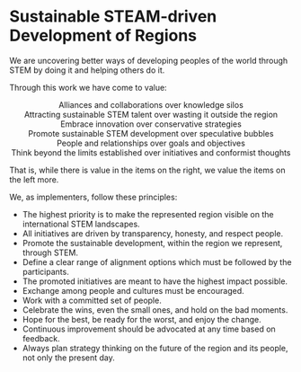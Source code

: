 #  Sustainable STEAM-driven Development of Regions

We are uncovering better ways of developing peoples of the world through STEM by doing it and helping others do it.

Through this work we have come to value:

<p style="text-align: center;">
Alliances and collaborations over knowledge silos<br>
Attracting sustainable STEM talent over wasting it outside the region<br>
Embrace innovation over conservative strategies<br>
Promote sustainable STEM development over speculative bubbles<br>
People and relationships over goals and objectives<br>
Think beyond the limits established over initiatives and conformist thoughts<br>
</p>

That is, while there is value in the items on the right, we value the items on the left more.

We, as implementers, follow these principles:

- The highest priority is to make the represented region visible on the international STEM landscapes.
- All initiatives are driven by transparency, honesty, and respect people.
- Promote the sustainable development, within the region we represent, through STEM.
- Define a clear range of alignment options which must be followed by the participants.
- The promoted initiatives are meant to have the highest impact possible.
- Exchange among people and cultures must be encouraged.
- Work with a committed set of people.
- Celebrate the wins, even the small ones, and hold on the bad moments.
- Hope for the best, be ready for the worst, and enjoy the change.
- Continuous improvement should be advocated at any time based on feedback.
- Always plan strategy thinking on the future of the region and its people, not only the present day.
